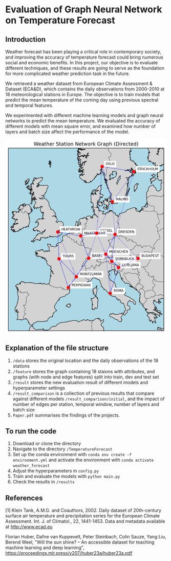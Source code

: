 # Evaluation of Graph Neural Network on Temperature Forecast

## Introduction
Weather forecast has been playing a critical role in contemporary society, and improving the accuracy of temperature forecast could bring numerous social and economic benefits. In this project, our objective is to evaluate different techniques, and these results are going to serve as the foundation for more complicated weather prediction task in the future. 

We retrieved a weather dataset from European Climate Assessment & Dataset (ECA&D), which contains the daily observations from 2000-2010 at 18 meteorological stations in Europe. The objective is to train models that predict the mean temperature of the coming day using previous spectral and temporal features.

We experimented with different machine learning models and graph neural networks to predict the mean temperature. We evaluated the accuracy of different models with mean square error, and examined how number of layers and batch size affect the performance of the model.


![region graph with 1NN](region_graph.png?height=300)

## Explanation of the file structure
1. `/data` stores the original location and the daily observations of the 18 stations 
2. `/feature` stores the graph containing 18 staions with attributes, and graphs (with node and edge features) split into train, dev and test set
3. `/result` stores the new evaluation result of different models and hyperparameter settings
4. `/result_comparison` is a collection of previous results that compare against different models `/result_comparison/initial`, and the impact of number of edges per station, temporal window, number of layers and batch size
5. `Paper.pdf` summarises the findings of the projects.

## To run the code
1. Download or clone the directory
2. Navigate to the directory `/TemperatureForecast`
3. Set up the conda environment with ```conda env create -f environment.yml``` and activate the environment with ```conda activate weather_forecast```
4. Adjust the hyperparameters in `config.py`
5. Train and evaluate the models with ```python main.py```
6. Check the results in `/results`

## References
[1] Klein Tank, A.M.G. and Coauthors, 2002. Daily dataset of 20th-century surface air temperature and precipitation series for the European Climate Assessment. Int. J. of Climatol., 22, 1441-1453. Data and metadata available at http://www.ecad.eu

Florian Huber, Dafne van Kuppevelt, Peter Steinbach, Colin Sauze, Yang Liu, Berend Weel, "Will the sun shine? – An accessible dataset for teaching machine learning and deep learning", https://proceedings.mlr.press/v207/huber23a/huber23a.pdf

